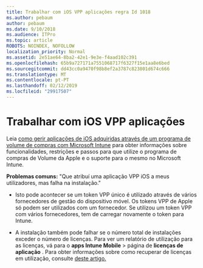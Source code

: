```yaml
---
title: Trabalhar com iOS VPP aplicações regra Id 1018
ms.author: pebaum
author: pebaum
ms.date: 9/10/2018
ms.audience: ITPro
ms.topic: article
ROBOTS: NOINDEX, NOFOLLOW
localization_priority: Normal
ms.assetid: 2e51ae64-8ba2-42e1-9e3e-f4aad102c391
ms.openlocfilehash: 65b9a727171a7551068717f6327f15e1aa8e6bed
ms.sourcegitcommit: dd43cc0a9470f98b8ef2a3787c823801d674c666
ms.translationtype: MT
ms.contentlocale: pt-PT
ms.lasthandoff: 02/12/2019
ms.locfileid: "29917507"
---
```

# <a name="working-with-ios-vpp-applications"></a>Trabalhar com iOS VPP aplicações

Leia [como gerir aplicações de iOS adquiridas através de um programa de volume de compras com Microsoft Intune](https://docs.microsoft.com/intune/vpp-apps-ios) para obter informações sobre funcionalidades, restrições e passos para que utilize o programa de compras de Volume da Apple e o suporte para o mesmo no Microsoft Intune. 
  
 **Problemas comuns:** "Que atribuí uma aplicação VPP iOS a meus utilizadores, mas falha na instalação." 
  
- Isto pode acontecer se um token VPP único é utilizado através de vários fornecedores de gestão do dispositivo móvel. Os tokens VPP de Apple só podem ser utilizados com um fornecedor. Se utilizou um token VPP com vários fornecedores, tem de carregar novamente o token para Intune.
    
- A instalação também pode falhar se o número total de instalações exceder o número de licenças. Para ver um relatório de utilização para as licenças, vá para o **apps Intune Mobile** \> página de **licenças de aplicação** . Para obter informações sobre como recuperar de licenças em utilização, consulte [deste artigo.](https://docs.microsoft.com/intune/vpp-apps-ios#revoking-app-licenses-and-deleting-tokens)
    

